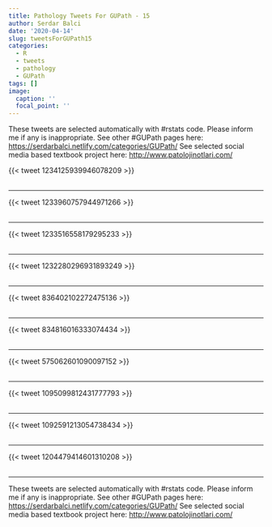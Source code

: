 ```yaml
---
title: Pathology Tweets For GUPath - 15
author: Serdar Balci
date: '2020-04-14'
slug: tweetsForGUPath15
categories:
  - R
  - tweets
  - pathology
  - GUPath
tags: []
image:
  caption: ''
  focal_point: ''
---
```



These tweets are selected automatically with #rstats code. Please inform me if any is inappropriate.
See other #GUPath pages here: https://serdarbalci.netlify.com/categories/GUPath/ 
See selected social media based textbook project here: http://www.patolojinotlari.com/

{{< tweet 1234125939946078209 >}}
<br>
<br>
<hr>
{{< tweet 1233960757944971266 >}}
<br>
<br>
<hr>
{{< tweet 1233516558179295233 >}}
<br>
<br>
<hr>
{{< tweet 1232280296931893249 >}}
<br>
<br>
<hr>
{{< tweet 836402102272475136 >}}
<br>
<br>
<hr>
{{< tweet 834816016333074434 >}}
<br>
<br>
<hr>
{{< tweet 575062601090097152 >}}
<br>
<br>
<hr>
{{< tweet 1095099812431777793 >}}
<br>
<br>
<hr>
{{< tweet 1092591213054738434 >}}
<br>
<br>
<hr>
{{< tweet 1204479414601310208 >}}
<br>
<br>
<hr>


These tweets are selected automatically with #rstats code. Please inform me if any is inappropriate.
See other #GUPath pages here: https://serdarbalci.netlify.com/categories/GUPath/ 
See selected social media based textbook project here: http://www.patolojinotlari.com/
